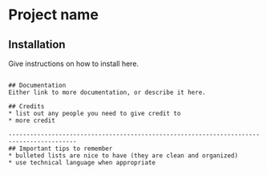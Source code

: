 # Project name

## Installation 
Give instructions on how to install here. 
``` make sure to include commands/code in this format if any is needed. 

## Documentation 
Either link to more documentation, or describe it here. 

## Credits 
* list out any people you need to give credit to
* more credit

-----------------------------------------------------------------------------------------
## Important tips to remember
* bulleted lists are nice to have (they are clean and organized)
* use technical language when appropriate
